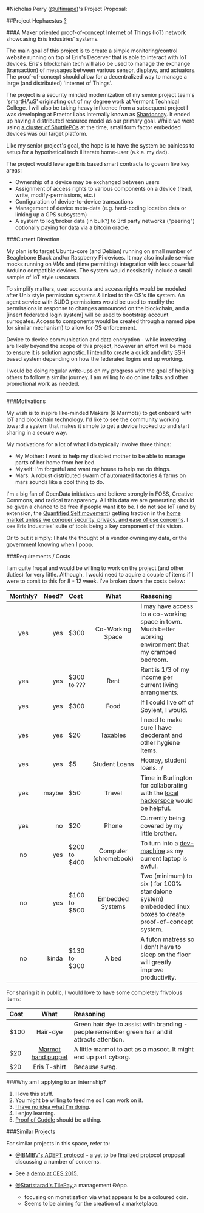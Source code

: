 #Nicholas Perry ([@ultimape](https://twitter.com/ultimape))'s Project Proposal:

##Project Hephaestus [?](http://en.wikipedia.org/wiki/Hephaestus#The_craft_of_Hephaestus)

###A Maker oriented proof-of-concept Internet of Things (IoT) network showcasing Eris Industries' systems. 

The main goal of this project is to create a simple monitoring/control website running on top of Eris's Decerver that is able to interact with IoT devices. Eris's blockchain tech will also be used to manage the exchange (transaction) of messages between various sensor, displays, and actuators. The proof-of-concept should allow for a decentralized way to manage a large (and distributed) 'Internet of Things'.

The project is a security minded modernization of my senior project team's '[smartHAuS](https://docs.google.com/presentation/d/1tgCkLdP88__5RmmTR4XizIDXYIWXTe-LuWtThk_1CRc/edit?usp=sharing)' originating out of my degree work at Vermont Technical College. I will also be taking heavy influence from a subsequent project I was developing at Praetor Labs internally known as [Shardonnay](https://workflowy.com/s/493ab350-f171-d9c0-6ef1-f50c68ca65a6). It ended up having a distributed resource model as our primary goal. While we were using [a cluster of ShuttlePCs](http://imgur.com/u31YJHO) at the time, small form factor embedded devices was our target platform.

Like my senior project's goal, the hope is to have the system be painless to setup for a hypothetical tech illiterate home-user (a.k.a. my dad).

The project would leverage Eris based smart contracts to govern five key areas:

 - Ownership of a device may be exchanged between users
 - Assignment of access rights to various components on a device (read, write, modify-permissions, etc.)
 - Configuration of device-to-device transactions
 - Management of device meta-data (e.g. hard-coding location data or linking up a GPS subsystem)
 - A system to log/broker data (in bulk?) to 3rd party networks ("peering") optionally paying for data via a bitcoin oracle.


###Current Direction

My plan is to target Ubuntu-core (and Debian) running on small number of Beaglebone Black and/or Raspberry Pi devices. It may also include service mocks running on VMs and (time permitting) integration with less powerful Arduino compatible devices. The system would nessisarily include a small sample of IoT style usecases. 

To simplify matters, user accounts and access rights would be modeled after Unix style permission systems & linked to the OS's file system. An agent service with SUDO permissions would be used to modify the permissions in response to changes announced on the blockchain, and a [insert federated login system] will be used to bootstrap account surrogates. Access to components would be created through a named pipe (or similar mechanism) to allow for OS enforcement. 

Device to device communication and data encryption - while interesting - are likely beyond the scope of this project, however an effort will be made to ensure it is solution agnostic. I intend to create a quick and dirty SSH based system depending on how the federated logins end up working.

I would be doing regular write-ups on my progress with the goal of helping others to follow a similar journey. I am willing to do online talks and other promotional work as needed.

----

###Motivations


My wish is to inspire like-minded Makers (& Marmots) to get onboard with IoT and blockchain technology. I'd like to see the community working toward a system that makes it simple to get a device hooked up and start sharing in a secure way. 

My motivations for a lot of what I do typically involve three things:
 - My Mother: I want to help my disabled mother to be able to manage parts of her home from her bed.
 - Myself: I'm forgetful and want my house to help me do things. 
 - Mars: A robust distributed swarm of automated factories & farms on mars sounds like a cool thing to do.

I'm a big fan of OpenData initiatives and believe strongly in FOSS, Creative Commons, and radical transparency.  All this data we are generating should be given a chance to be free if people want it to be. I do not see IoT (and by extension, the [Quantified Self movement](http://www.brookings.edu/research/reports2/2014/09/cyborg-future-law-policy-implications)) getting traction in the [home market unless we conquer security, privacy, and ease of use concerns](http://a16z.com/2015/01/08/a16z-podcast-the-technology-is-ready-so-where-is-the-internet-of-things/). I see Eris Industries' suite of tools being a key component of this vision. 

Or to put it simply: I hate the thought of a vendor owning my data, or the government knowing when I poop.


###Requirements / Costs

I am quite frugal and would be willing to work on the project (and other duties) for very little. Although, I would need to aquire a couple of items if I were to comit to this for 8 - 12 week. I've broken down the costs below:

| Monthly? | Need? | Cost | What | Reasoning |
| :---------: | ---: | :--- | :-----: | :----- |
| yes | yes | $300 | Co-Working Space | I may have access to a co-working space in town. Much better working environment that my cramped bedroom. |
| yes | yes | $300 to ??? | Rent | Rent is 1/3 of my income per current living arrangments. |
| yes | yes | $300 | Food | If I could live off of Soylent, I would. |
| yes | yes | $20 | Taxables | I need to make sure I have deoderant and other hygiene items.
| yes | yes | $5 | Student Loans | Hooray, student loans. :/ |
| yes | maybe | $50 | Travel | Time in Burlington for collaborating with the [local hackerspce](http://laboratoryb.org) would be helpful. |
| yes | no | $20 | Phone | Currently being covered by my little brother. |
| no | yes | $200 to $400 | Computer (chromebook) | To turn into a [dev-machine](blog.codestarter.org/post/93985346780/how-we-turn-199-chromebooks-into-ubuntu-based) as my current laptop is awful. |
| no | yes | $100 to $500 | Embedded Systems | Two (minimum) to six ( for 100% standalone system) embededed linux boxes to create proof-of-concept system.  |
| no | kinda | $130 to $300 | A bed | A futon matress so I don't have to sleep on the floor will greatly improve productivity. |

For sharing it in public, I would love to have some completely frivolous items:

| Cost | What | Reasoning |
| :--- | :-----: | :----- |
| $100 | Hair-dye | Green hair dye to assist with branding - people remember green hair and it attracts attention. |
| $20 | [Marmot hand puppet](http://smile.amazon.com/Folkmanis-3034-Groundhog-Hand-Puppet/dp/B00KWJZHEI/) | A little marmot to act as a mascot. It might end up part cyborg. |
| $20 | Eris T-shirt | Because swag. |


###Why am I applying to an internship?

 1. I love this stuff.
 2. You might be willing to feed me so I can work on it.
 3. [I have no idea what I'm doing](https://twitter.com/ultimape/status/588302547376545793).
 4. I enjoy learning.
 5. [Proof of Cuddle](https://twitter.com/hashtag/proofofcuddle) should be a thing.


###Similar Projects

For similar projects in this space, refer to:

 - [@IBMIBV's ADEPT protocol](http://www.coindesk.com/ibm-reveals-proof-concept-blockchain-powered-internet-things/) - a yet to be finalized protocol proposal discussing a number of concerns. 
  - See a [demo at CES 2015](https://www.theprotocol.tv/adept-demo-ibm-samsung/).

 - [@Startstarad's TilePay ](https://twitter.com/Startstarad/status/578425604753747968) a management ĐApp.
   - focusing on monetization via what appears to be a coloured coin.
   - Seems to be aiming for the creation of a marketplace.
